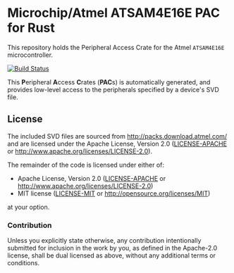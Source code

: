 # Microchip/Atmel ATSAM4E16E PAC for Rust

This repository holds the Peripheral Access Crate for the Atmel `ATSAM4E16E` microcontroller.

[![Build Status](https://travis-ci.org/atsam4e-rs/atsam4e16e.svg?branch=master)](https://travis-ci.org/atsam4e-rs/atsam4e16e)

This **P**eripheral **A**ccess **C**rates (**PAC**s) is automatically generated, and provides low-level access to the peripherals specified by a device's SVD file.

## License

The included SVD files are sourced from http://packs.download.atmel.com/ and
are licensed under the Apache License, Version 2.0 ([LICENSE-APACHE](LICENSE-APACHE) or
http://www.apache.org/licenses/LICENSE-2.0).

The remainder of the code is licensed under either of:

- Apache License, Version 2.0 ([LICENSE-APACHE](LICENSE-APACHE) or
  http://www.apache.org/licenses/LICENSE-2.0)
- MIT license ([LICENSE-MIT](LICENSE-MIT) or http://opensource.org/licenses/MIT)

at your option.

### Contribution

Unless you explicitly state otherwise, any contribution intentionally submitted for inclusion in the
work by you, as defined in the Apache-2.0 license, shall be dual licensed as above, without any
additional terms or conditions.
